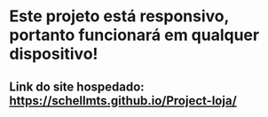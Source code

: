 # Este projeto está responsivo, portanto funcionará em qualquer dispositivo!
## Link do site hospedado: https://schellmts.github.io/Project-loja/
